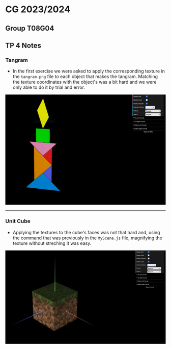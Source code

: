 # CG 2023/2024

## Group T08G04

## TP 4 Notes

### Tangram

- In the first exercise we were asked to apply the corresponding texture in the `tangram.png` file to each object that makes the tangram. Matching the texture coordinates with the object's was a bit hard and we were only able to do it by trial and error.

![Tangram](screenshots/cg-t08g04-tp4-1.png)

---

### Unit Cube

- Applying the textures to the cube's faces was not that hard and, using the command that was previously in the `MyScene.js` file, magnifying the texture without streching it was easy.

![UnitCude](screenshots/cg-t08g04-tp4-2.png)
